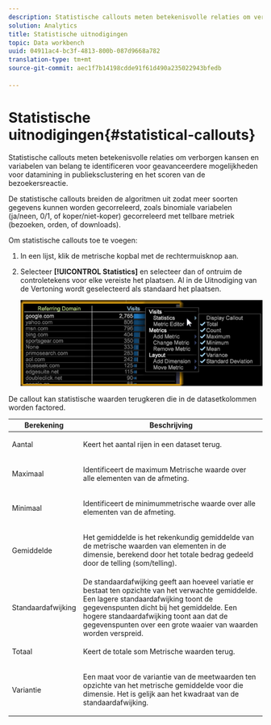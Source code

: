 ```yaml
---
description: Statistische callouts meten betekenisvolle relaties om verborgen kansen en variabelen van belang te identificeren voor geavanceerdere mogelijkheden voor datamining in publieksclustering en het scoren van de bezoekersreactie.
solution: Analytics
title: Statistische uitnodigingen
topic: Data workbench
uuid: 04911ac4-bc3f-4813-800b-087d9668a782
translation-type: tm+mt
source-git-commit: aec1f7b14198cdde91f61d490a235022943bfedb

---
```



# Statistische uitnodigingen{#statistical-callouts}

Statistische callouts meten betekenisvolle relaties om verborgen kansen en variabelen van belang te identificeren voor geavanceerdere mogelijkheden voor datamining in publieksclustering en het scoren van de bezoekersreactie.

De statistische callouts breiden de algoritmen uit zodat meer soorten gegevens kunnen worden gecorreleerd, zoals binomiale variabelen (ja/neen, 0/1, of koper/niet-koper) gecorreleerd met tellbare metriek (bezoeken, orden, of downloads).

Om statistische callouts toe te voegen:

1. In een lijst, klik de metrische kopbal met de rechtermuisknop aan.
1. Selecteer **[!UICONTROL Statistics]** en selecteer dan of ontruim de controletekens voor elke vereiste het plaatsen. Al in de Uitnodiging van de Vertoning wordt geselecteerd als standaard het plaatsen.

   ![](assets/statistical_callouts.png)

De callout kan statistische waarden terugkeren die in de datasetkolommen worden factored.

<table id="table_B2A4F9D5938D4756A81ACF6F4D77E63D">
 <thead>
  <tr>
   <th colname="col1" class="entry"> Berekening </th>
   <th colname="col2" class="entry"> Beschrijving </th>
  </tr>
 </thead>
 <tbody>
  <tr>
   <td colname="col1"> Aantal </td>
   <td colname="col2"><p>Keert het aantal rijen in een dataset terug. </p></td>
  </tr>
  <tr>
   <td colname="col1"> Maximaal </td>
   <td colname="col2"><p> Identificeert de maximum Metrische waarde over alle elementen van de afmeting. </p></td>
  </tr>
  <tr>
   <td colname="col1"> Minimaal </td>
   <td colname="col2"><p> Identificeert de minimummetrische waarde over alle elementen van de afmeting. </p></td>
  </tr>
  <tr>
   <td colname="col1"> Gemiddelde </td>
   <td colname="col2"><p> Het gemiddelde is het rekenkundig gemiddelde van de metrische waarden van elementen in de dimensie, berekend door het totale bedrag gedeeld door de telling (som/telling). </p></td>
  </tr>
  <tr>
   <td colname="col1"> Standaardafwijking </td>
   <td colname="col2"> De standaardafwijking geeft aan hoeveel variatie er bestaat ten opzichte van het verwachte gemiddelde. Een lagere standaardafwijking toont de gegevenspunten dicht bij het gemiddelde. Een hogere standaardafwijking toont aan dat de gegevenspunten over een grote waaier van waarden worden verspreid. </td>
  </tr>
  <tr>
   <td colname="col1"> Totaal </td>
   <td colname="col2"><p> Keert de totale som Metrische waarden terug. </p></td>
  </tr>
  <tr>
   <td colname="col1"> Variantie </td>
   <td colname="col2"><p> Een maat voor de variantie van de meetwaarden ten opzichte van het metrische gemiddelde voor die dimensie. Het is gelijk aan het kwadraat van de standaardafwijking. </p></td>
  </tr>
 </tbody>
</table>

